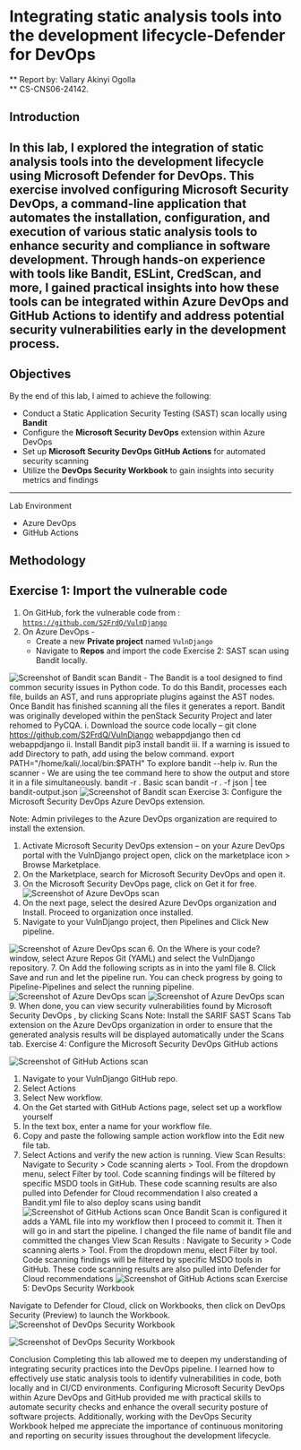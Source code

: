 

 # Integrating static analysis tools into the development lifecycle-Defender for DevOps 
** Report by: Vallary Akinyi Ogolla  
** CS-CNS06-24142.

## Introduction
In this lab, I explored the integration of static analysis tools into the development lifecycle using Microsoft Defender for DevOps. This exercise involved configuring **Microsoft Security DevOps**, a command-line application that automates the installation, configuration, and execution of various static analysis tools to enhance security and compliance in software development. Through hands-on experience with tools like  **Bandit**, **ESLint**, **CredScan**, and more, I gained practical insights into how these tools can be integrated within **Azure DevOps** and **GitHub Actions** to identify and address potential security vulnerabilities early in the development process.
---

## Objectives
By the end of this lab, I aimed to achieve the following:

- Conduct a Static Application Security Testing (SAST) scan locally using **Bandit**
- Configure the **Microsoft Security DevOps** extension within Azure DevOps
- Set up **Microsoft Security DevOps GitHub Actions** for automated security scanning
- Utilize the **DevOps Security Workbook** to gain insights into security metrics and findings
---
Lab Environment 
- Azure DevOps  
- GitHub Actions
## Methodology
## Exercise 1: Import the vulnerable code 
1. On GitHub, fork the vulnerable code from : [`https://github.com/S2FrdQ/VulnDjango`](https://github.com/S2FrdQ/VulnDjango) 
2. On Azure DevOps -  
   - Create a new **Private project** named `VulnDjango`
   - Navigate to **Repos** and import the code
Exercise 2: SAST scan using Bandit locally.

![Screenshot of Bandit scan](images/vulndjangonewfork.png) 
Bandit - The Bandit is a tool designed to find common security issues in Python code. To do this Bandit, processes each file, builds an AST, and runs appropriate plugins against the AST nodes. Once Bandit has finished scanning all the files it generates a report. Bandit was originally developed within the penStack Security Project and later rehomed to PyCQA. 
i. Download the source code locally – git clone https://github.com/S2FrdQ/VulnDjango webappdjango then cd webappdjango 
ii. Install Bandit pip3 install bandit 
iii. If a warning is issued to add Directory to path, add using the below command. 
export PATH="/home/kali/.local/bin:$PATH" To explore bandit --help 
iv. Run the scanner - We are using the tee command here to show the output and store it in a file simultaneously. bandit -r . Basic scan 
bandit -r . -f json | tee bandit-output.json
![Screenshot of Bandit scan](images/bandit-scan.png) 
Exercise 3: Configure the Microsoft Security DevOps Azure DevOps extension.


Note: Admin privileges to the Azure DevOps organization are required to install the extension. 
1. Activate Microsoft Security DevOps extension – on your Azure DevOps portal with the VulnDjango project open, click on the marketplace icon > Browse Marketplace.
2. On the Marketplace, search for Microsoft Security DevOps and open it.
3. On the Microsoft Security DevOps page, click on Get it for free.
![Screenshot of Azure DevOps scan](images/FreeDevops.png)
4. On the next page, select the desired Azure DevOps organization and Install. Proceed to 
organization once installed. 
5. Navigate to your VulnDjango project, then Pipelines and Click New pipeline.
 
![Screenshot of Azure DevOps scan](images/configurepipeline.png)
6. On the Where is your code? window, select Azure Repos Git (YAML) and select 
the VulnDjango repository. 
7. On Add the following scripts as in into the yaml file
8. Click Save and run and let the pipeline run. You can check progress by going to Pipeline-Pipelines and select the running pipeline.
![Screenshot of Azure DevOps scan](images/yamlpipeline.png)
![Screenshot of Azure DevOps scan](images/CIwithVallary.png)
9. When done, you can view security vulnerabilities found by Microsoft Security DevOps , by clicking Scans
Note: Install the SARIF SAST Scans Tab extension on the Azure DevOps organization in order to ensure that the generated analysis results will be displayed automatically under 
the Scans tab.
Exercise 4: Configure the Microsoft Security DevOps GitHub actions

![Screenshot of GitHub Actions scan](images/github-actions.png) 
1. Navigate to your VulnDjango GitHub repo. 
2. Select Actions 
3. Select New workflow. 
4. On the Get started with GitHub Actions page, select set up a workflow yourself
5. In the text box, enter a name for your workflow file.
6. Copy and paste the following sample action workflow into the Edit new file tab.
10. Select Actions and verify the new action is running.
View Scan Results: Navigate to Security > Code scanning alerts > Tool. From the dropdown menu, select Filter by tool. Code scanning findings will be filtered by specific MSDO tools in GitHub. These code scanning results are also pulled into Defender for Cloud recommendation
I also created a Bandit.yml file to also deploy scans using bandit
![Screenshot of GitHub Actions scan](images/bandityml.png)
Once Bandit Scan is configured it adds a YAML file into my workflow then I proceed to commit it. Then it will go in and start the pipeline.
I changed the file name of bandit file and committed the changes
View Scan Results : Navigate to Security > Code scanning alerts > Tool. From the dropdown menu, elect Filter by tool. Code scanning findings will be filtered by specific MSDO tools in GitHub. These code scanning results are also pulled into Defender for Cloud recommendations
![Screenshot of GitHub Actions scan](images/banditcodescan.png)
Exercise 5: DevOps Security Workbook

 
Navigate to Defender for Cloud, click on Workbooks, then click on DevOps Security (Preview) to launch the Workbook.
![Screenshot of DevOps Security Workbook](images/devops-workbook.png)

![Screenshot of DevOps Security Workbook](images/devops-complete.png)


Conclusion
Completing this lab allowed me to deepen my understanding of integrating security practices into the DevOps pipeline. I learned how to effectively use static analysis tools to identify vulnerabilities in code, both locally and in CI/CD environments. Configuring Microsoft Security DevOps within Azure DevOps and GitHub provided me with practical skills to automate security checks and enhance the overall security posture of software projects. Additionally, working with the DevOps Security Workbook helped me appreciate the importance of continuous monitoring and reporting on security issues throughout the development lifecycle.